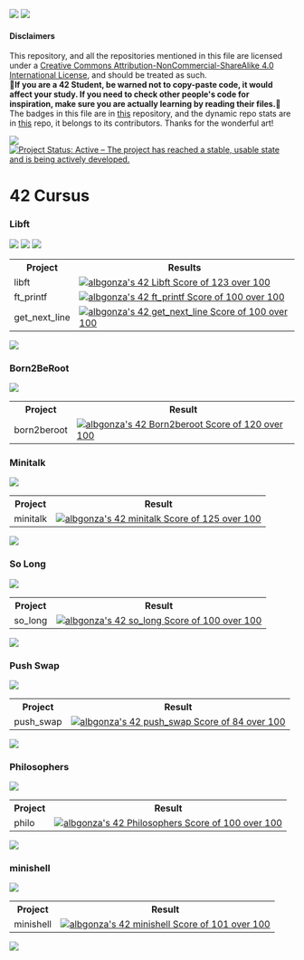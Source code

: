 <p>
  <img src="https://4.vercel.app/github/languageall/silvericarus/42cursus"/>
  <img src="https://4.vercel.app/github/size/silvericarus/42cursus"/>
</p>
<h4>Disclaimers</h4>
This repository, and all the repositories mentioned in this file are licensed under a <a href="http://creativecommons.org/licenses/by-nc-sa/4.0/">Creative Commons Attribution-NonCommercial-ShareAlike 4.0 International License</a>, and should be treated as such.<br>
<b>🚨If you are a 42 Student, be warned not to copy-paste code, it would affect your study. If you need to check other people's code for inspiration, make sure you are actually learning by reading their files.🚨</b>
The badges in this file are in <a href="https://github.com/byaliego/42-project-badges">this</a> repository, and the dynamic repo stats are in <a href="https://github.com/anuraghazra/github-readme-stats">this</a> repo, it belongs to its contributors. Thanks for the wonderful art!
<p float="left">
  <a href="https://creativecommons.org/licenses/by-nc-sa/4.0/"><img src="https://licensebuttons.net/l/by-nc-sa/4.0/88x31.png"></a><a href="https://www.repostatus.org/#active"><img src="https://www.repostatus.org/badges/latest/active.svg" alt="Project Status: Active – The project has reached a stable, usable state and is being actively developed."></a>
</p>
<h1>42 Cursus</h1>
<h3>Libft</h3>
<p float="left">
  <img src="https://raw.githubusercontent.com/byaliego/42-project-badges/main/badges/libftm.png">
  <img src="https://raw.githubusercontent.com/byaliego/42-project-badges/main/badges/ft_printfn.png">
  <img src="https://raw.githubusercontent.com/byaliego/42-project-badges/main/badges/get_next_linen.png">
</p>
<table>
  <tr>
    <th>Project</th>
    <th>Results</th>
  </tr>
  <tr>
    <td>libft</td>
    <td><a href="https://github.com/JaeSeoKim/badge42"><img src="https://badge42.vercel.app/api/v2/cl24yatre003009laqebzjpyg/project/2565943" alt="albgonza's 42 Libft Score of 123 over 100" /></a></td>
  </tr>
  <tr>
    <td>ft_printf</td>
    <td><a href="https://github.com/JaeSeoKim/badge42"><img src="https://badge42.vercel.app/api/v2/cl24yatre003009laqebzjpyg/project/2590986" alt="albgonza's 42 ft_printf Score of 100 over 100" /></a></td>
  </tr>
  <tr>
    <td>get_next_line</td>
    <td><a href="https://github.com/JaeSeoKim/badge42"><img src="https://badge42.vercel.app/api/v2/cl24yatre003009laqebzjpyg/project/2597848" alt="albgonza's 42 get_next_line Score of 100 over 100" /></a></td>
  </tr>
 </table>
<a href="https://github.com/silvericarus/42libft"><img src="https://github-readme-stats.vercel.app/api/pin/?username=silvericarus&repo=42libft"></a>
<h3>Born2BeRoot</h3>
<p float="left">
  <img src="https://raw.githubusercontent.com/byaliego/42-project-badges/main/badges/born2berootm.png">
 </p>
<table>
  <tr>
    <th>Project</th>
    <th>Result</th>
  </tr>
  <tr>
    <td>born2beroot</td>
    <td><a href="https://github.com/JaeSeoKim/badge42"><img src="https://badge42.vercel.app/api/v2/cl24yatre003009laqebzjpyg/project/2586906" alt="albgonza's 42 Born2beroot Score of 120 over 100" /></a></td>
  </tr>
</table>
<h3>Minitalk</h3>
<img src="https://raw.githubusercontent.com/byaliego/42-project-badges/main/badges/minitalkm.png">
<table>
  <tr>
    <th>Project</th>
    <th>Result</th>
  </tr>
  <tr>
    <td>minitalk</td>
    <td><a href="https://github.com/JaeSeoKim/badge42"><img src="https://badge42.vercel.app/api/v2/cl24yatre003009laqebzjpyg/project/2773700" alt="albgonza's 42 minitalk Score of 125 over 100" /></a></td>
  </tr>
</table>
<a href="https://github.com/silvericarus/42minitalk"><img src="https://github-readme-stats.vercel.app/api/pin/?username=silvericarus&repo=42minitalk"></a>
<h3>So Long</h3>
<img src="https://raw.githubusercontent.com/byaliego/42-project-badges/main/badges/so_longn.png">
<table>
  <tr>
    <th>Project</th>
    <th>Result</th>
  </tr>
  <tr>
    <td>so_long</td>
    <td><a href="https://github.com/JaeSeoKim/badge42"><img src="https://badge42.vercel.app/api/v2/cl24yatre003009laqebzjpyg/project/2695479" alt="albgonza's 42 so_long Score of 100 over 100" /></a></td>
  </tr>
</table>
<a href="https://github.com/silvericarus/42so_long"><img src="https://github-readme-stats.vercel.app/api/pin/?username=silvericarus&repo=42so_long"></a>
<h3>Push Swap</h3>
<img src="https://raw.githubusercontent.com/byaliego/42-project-badges/main/badges/push_swapn.png">
<table>
  <tr>
    <th>Project</th>
    <th>Result</th>
  </tr>
  <tr>
    <td>push_swap</td>
    <td><a href="https://github.com/JaeSeoKim/badge42"><img src="https://badge42.vercel.app/api/v2/cl24yatre003009laqebzjpyg/project/2661891" alt="albgonza's 42 push_swap Score of 84 over 100" /></a></td>
  </tr>
</table>
<a href="https://github.com/silvericarus/42push_swap"><img src="https://github-readme-stats.vercel.app/api/pin/?username=silvericarus&repo=42push_swap"></a>
<h3>Philosophers</h3>
<img src="https://raw.githubusercontent.com/byaliego/42-project-badges/main/badges/philosophersn.png">
<table>
  <tr>
    <th>Project</th>
    <th>Result</th>
  </tr>
  <tr>
    <td>philo</td>
    <td><a href="https://github.com/JaeSeoKim/badge42"><img src="https://badge42.vercel.app/api/v2/cl24yatre003009laqebzjpyg/project/3063142" alt="albgonza's 42 Philosophers Score of 100 over 100" /></a></td>
  </tr>
</table> 
<a href="https://github.com/silvericarus/42philo"><img src="https://github-readme-stats.vercel.app/api/pin/?username=silvericarus&repo=42philo"></a>
<h3>minishell</h3>
<img src="https://github.com/byaliego/42-project-badges/blob/main/badges/minishelln.png">
<table>
  <tr>
    <th>Project</th>
    <th>Result</th>
  </tr>
  <tr>
    <td>minishell</td>
    <td><a href="https://github.com/JaeSeoKim/badge42"><img src="https://badge42.vercel.app/api/v2/cl24yatre003009laqebzjpyg/project/3097874" alt="albgonza's 42 minishell Score of 101 over 100" /></a></td>
  </tr>
</table>
<a href="https://github.com/silvericarus/42minishell"><img src="https://github-readme-stats.vercel.app/api/pin/?username=silvericarus&repo=42minishell"></a>
